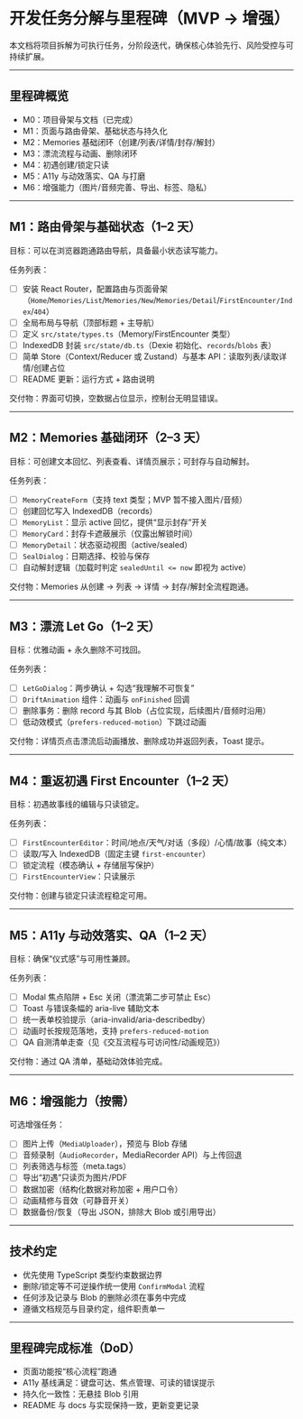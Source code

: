 # 开发任务分解与里程碑（MVP → 增强）

本文档将项目拆解为可执行任务，分阶段迭代，确保核心体验先行、风险受控与可持续扩展。

---

## 里程碑概览

- M0：项目骨架与文档（已完成）
- M1：页面与路由骨架、基础状态与持久化
- M2：Memories 基础闭环（创建/列表/详情/封存/解封）
- M3：漂流流程与动画、删除闭环
- M4：初遇创建/锁定只读
- M5：A11y 与动效落实、QA 与打磨
- M6：增强能力（图片/音频完善、导出、标签、隐私）

---

## M1：路由骨架与基础状态（1–2 天）

目标：可以在浏览器跑通路由导航，具备最小状态读写能力。

任务列表：
- [ ] 安装 React Router，配置路由与页面骨架（`Home`/`Memories/List`/`Memories/New`/`Memories/Detail`/`FirstEncounter/Index`/`404`）
- [ ] 全局布局与导航（顶部标题 + 主导航）
- [ ] 定义 `src/state/types.ts`（Memory/FirstEncounter 类型）
- [ ] IndexedDB 封装 `src/state/db.ts`（Dexie 初始化、`records`/`blobs` 表）
- [ ] 简单 Store（Context/Reducer 或 Zustand）与基本 API：读取列表/读取详情/创建占位
- [ ] README 更新：运行方式 + 路由说明

交付物：界面可切换，空数据占位显示，控制台无明显错误。

---

## M2：Memories 基础闭环（2–3 天）

目标：可创建文本回忆、列表查看、详情页展示；可封存与自动解封。

任务列表：
- [ ] `MemoryCreateForm`（支持 text 类型；MVP 暂不接入图片/音频）
- [ ] 创建回忆写入 IndexedDB（records）
- [ ] `MemoryList`：显示 active 回忆，提供“显示封存”开关
- [ ] `MemoryCard`：封存卡遮蔽展示（仅露出解锁时间）
- [ ] `MemoryDetail`：状态驱动视图（active/sealed）
- [ ] `SealDialog`：日期选择、校验与保存
- [ ] 自动解封逻辑（加载时判定 `sealedUntil <= now` 即视为 active）

交付物：Memories 从创建 → 列表 → 详情 → 封存/解封全流程跑通。

---

## M3：漂流 Let Go（1–2 天）

目标：优雅动画 + 永久删除不可找回。

任务列表：
- [ ] `LetGoDialog`：两步确认 + 勾选“我理解不可恢复”
- [ ] `DriftAnimation` 组件：动画与 `onFinished` 回调
- [ ] 删除事务：删除 record 与其 Blob（占位实现，后续图片/音频时沿用）
- [ ] 低动效模式（`prefers-reduced-motion`）下跳过动画

交付物：详情页点击漂流后动画播放、删除成功并返回列表，Toast 提示。

---

## M4：重返初遇 First Encounter（1–2 天）

目标：初遇故事线的编辑与只读锁定。

任务列表：
- [ ] `FirstEncounterEditor`：时间/地点/天气/对话（多段）/心情/故事（纯文本）
- [ ] 读取/写入 IndexedDB（固定主键 `first-encounter`）
- [ ] 锁定流程（模态确认 + 存储层写保护）
- [ ] `FirstEncounterView`：只读展示

交付物：创建与锁定只读流程稳定可用。

---

## M5：A11y 与动效落实、QA（1–2 天）

目标：确保“仪式感”与可用性兼顾。

任务列表：
- [ ] Modal 焦点陷阱 + Esc 关闭（漂流第二步可禁止 Esc）
- [ ] Toast 与错误条幅的 aria-live 辅助文本
- [ ] 统一表单校验提示（aria-invalid/aria-describedby）
- [ ] 动画时长按规范落地，支持 `prefers-reduced-motion`
- [ ] QA 自测清单走查（见《交互流程与可访问性/动画规范》）

交付物：通过 QA 清单，基础动效体验完成。

---

## M6：增强能力（按需）

可选增强任务：
- [ ] 图片上传（`MediaUploader`），预览与 Blob 存储
- [ ] 音频录制（`AudioRecorder`，MediaRecorder API）与上传回退
- [ ] 列表筛选与标签（meta.tags）
- [ ] 导出“初遇”只读页为图片/PDF
- [ ] 数据加密（结构化数据对称加密 + 用户口令）
- [ ] 动画精修与音效（可静音开关）
- [ ] 数据备份/恢复（导出 JSON，排除大 Blob 或引用导出）

---

## 技术约定

- 优先使用 TypeScript 类型约束数据边界
- 删除/锁定等不可逆操作统一使用 `ConfirmModal` 流程
- 任何涉及记录与 Blob 的删除必须在事务中完成
- 遵循文档规范与目录约定，组件职责单一

---

## 里程碑完成标准（DoD）

- 页面功能按“核心流程”跑通
- A11y 基线满足：键盘可达、焦点管理、可读的错误提示
- 持久化一致性：无悬挂 Blob 引用
- README 与 docs 与实现保持一致，更新变更记录

